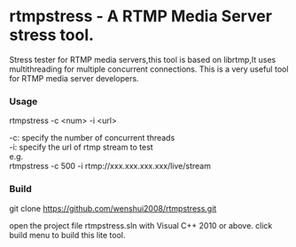 # rtmpstress - A RTMP Media Server stress tool.
Stress tester for RTMP media servers,this tool is based on librtmp,It uses multithreading for multiple concurrent connections.
This is a very useful tool for RTMP media server developers.

### Usage
rtmpstress -c &lt;num&gt; -i &lt;url&gt;

-c: specify the number of concurrent threads<br>
-i: specify the url of rtmp stream to test<br>
e.g.<br>
rtmpstress -c 500 -i rtmp://xxx.xxx.xxx.xxx/live/stream

### Build

git clone https://github.com/wenshui2008/rtmpstress.git

open the project file rtmpstress.sln with Visual C++ 2010 or above. click build menu to build this lite tool.


